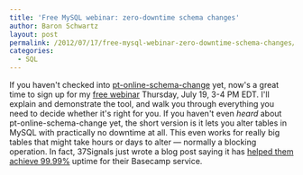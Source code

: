 ```yaml
---
title: 'Free MySQL webinar: zero-downtime schema changes'
author: Baron Schwartz
layout: post
permalink: /2012/07/17/free-mysql-webinar-zero-downtime-schema-changes/
categories:
  - SQL
---
```

If you haven't checked into [pt-online-schema-change][1] yet, now's a great time to sign up for my [free webinar][2] Thursday, July 19, 3-4 PM EDT. I'll explain and demonstrate the tool, and walk you through everything you need to decide whether it's right for you.
If you haven't even *heard* about pt-online-schema-change yet, the short version is it lets you alter tables in MySQL with practically no downtime at all. This even works for really big tables that might take hours or days to alter &#8212; normally a blocking operation. In fact, 37Signals just wrote a blog post saying it has [helped them achieve 99.99%][3] uptime for their Basecamp service.

 [1]: http://www.percona.com/doc/percona-toolkit/pt-online-schema-change.html
 [2]: https://www3.gotomeeting.com/register/506420958
 [3]: http://37signals.com/svn/posts/3208-new-basecamp-available-9999-of-the-time-since-launch
